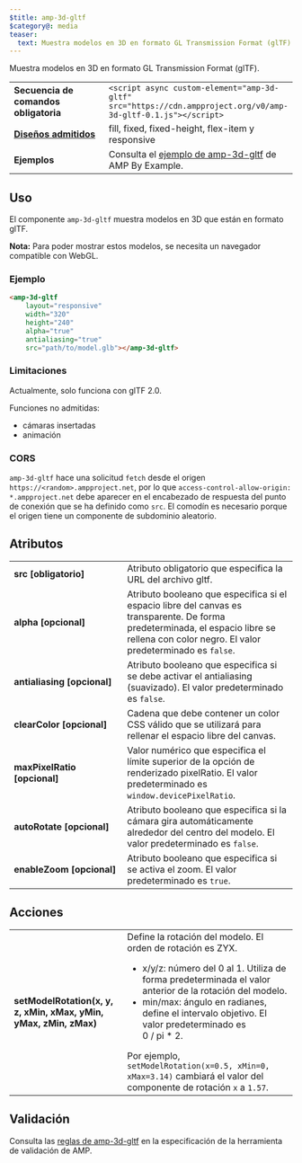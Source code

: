 ```yaml
---
$title: amp-3d-gltf
$category@: media
teaser:
  text: Muestra modelos en 3D en formato GL Transmission Format (glTF).
---
```


<!--
Copyright 2018 The AMP HTML Authors. All Rights Reserved.

Licensed under the Apache License, Version 2.0 (the "License");
you may not use this file except in compliance with the License.
You may obtain a copy of the License at

      http://www.apache.org/licenses/LICENSE-2.0

Unless required by applicable law or agreed to in writing, software
distributed under the License is distributed on an "AS-IS" BASIS,
WITHOUT WARRANTIES OR CONDITIONS OF ANY KIND, either express or implied.
See the License for the specific language governing permissions and
limitations under the License.
-->



Muestra modelos en 3D en formato GL Transmission Format (glTF).

<table>
  <tr>
    <td width="40%"><strong>Secuencia de comandos obligatoria</strong></td>
    <td><code>&lt;script async custom-element="amp-3d-gltf" src="https://cdn.ampproject.org/v0/amp-3d-gltf-0.1.js"&gt;&lt;/script&gt;</code></td>
  </tr>
  <tr>
    <td class="col-fourty"><strong><a href="../../../documentation/guides-and-tutorials/develop/style_and_layout/control_layout.md">Diseños admitidos</a></strong></td>
    <td>fill, fixed, fixed-height, flex-item y responsive</td>
  </tr>
  <tr>
    <td><strong>Ejemplos</strong></td>
    <td>Consulta el <a href="https://ampbyexample.com/components/amp-3d-gltf/">ejemplo de amp-3d-gltf</a> de AMP By Example.</td>
  </tr>
</table>

## Uso <a name="usage"></a>

El componente `amp-3d-gltf` muestra modelos en 3D que están en formato glTF.

**Nota:** Para poder mostrar estos modelos, se necesita un navegador compatible con WebGL.

### Ejemplo <a name="example"></a>

```html
<amp-3d-gltf
    layout="responsive"
    width="320"
    height="240"
    alpha="true"
    antialiasing="true"
    src="path/to/model.glb"></amp-3d-gltf>
```

### Limitaciones <a name="limitations"></a>

Actualmente, solo funciona con glTF 2.0.

Funciones no admitidas:

- cámaras insertadas
- animación

### CORS <a name="cors"></a>

`amp-3d-gltf` hace una solicitud `fetch` desde el origen `https://<random>.ampproject.net`, por lo que `access-control-allow-origin: *.ampproject.net` debe aparecer en el encabezado de respuesta del punto de conexión que se ha definido como `src`. El comodín es necesario porque el origen tiene un componente de subdominio aleatorio.

## Atributos <a name="attributes"></a>

<table>
  <tr>
    <td width="40%"><strong>src [obligatorio]</strong></td>
    <td>Atributo obligatorio que especifica la URL del archivo gltf.</td>
  </tr>
  <tr>
    <td width="40%"><strong>alpha [opcional]</strong></td>
    <td>Atributo booleano que especifica si el espacio libre del canvas es transparente. De forma predeterminada, el espacio libre se rellena con color negro.
        El valor predeterminado es <code>false</code>.</td>
    </tr>
    <tr>
      <td width="40%"><strong>antialiasing [opcional]</strong></td>
      <td>Atributo booleano que especifica si se debe activar el antialiasing (suavizado). El valor predeterminado es <code>false</code>.</td>
    </tr>
    <tr>
      <td width="40%"><strong>clearColor [opcional]</strong></td>
      <td>Cadena que debe contener un color CSS válido que se utilizará para rellenar el espacio libre del canvas.</td>
    </tr>
    <tr>
      <td width="40%"><strong>maxPixelRatio [opcional]</strong></td>
      <td>Valor numérico que especifica el límite superior de la opción de renderizado pixelRatio. El valor predeterminado es <code>window.devicePixelRatio</code>.</td>
    </tr>
    <tr>
      <td width="40%"><strong>autoRotate [opcional]</strong></td>
      <td>Atributo booleano que especifica si la cámara gira automáticamente alrededor del centro del modelo. El valor predeterminado es <code>false</code>.</td>
    </tr>
    <tr>
      <td width="40%"><strong>enableZoom [opcional]</strong></td>
      <td>Atributo booleano que especifica si se activa el zoom. El valor predeterminado es <code>true</code>.</td>
    </tr>
  </table>

## Acciones <a name="actions"></a>

<table>
  <tr>
    <td width="40%"><strong>setModelRotation(x, y, z, xMin, xMax, yMin, yMax, zMin, zMax)</strong></td>
    <td>Define la rotación del modelo. El orden de rotación es ZYX.
      <ul>
        <li>x/y/z: número del 0 al 1. Utiliza de forma predeterminada el valor anterior de la rotación del modelo.</li>
        <li>min/max: ángulo en radianes, define el intervalo objetivo. El valor predeterminado es 0 / pi * 2.</li>
      </ul>
      Por ejemplo, <code>setModelRotation(x=0.5, xMin=0, xMax=3.14)</code> cambiará el valor del componente de rotación <code>x</code> a <code>1.57</code>.</td>
    </tr>
  </table>

## Validación <a name="validation"></a>

Consulta las [reglas de amp-3d-gltf](https://github.com/ampproject/amphtml/blob/master/extensions/amp-3d-gltf/validator-amp-3d-gltf.protoascii) en la especificación de la herramienta de validación de AMP.
